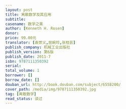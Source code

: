 ```yaml
---
layout: post
title: 离散数学及其应用
subtitle: 
casename: 数学之美
author: [Kenneth H. Rosen]
donor: 
price: 99.00元
translator: [袁崇义,屈婉玲,张桂芸]
publish_company: 机械工业出版社
publish_version: 第6版
publish_date: 2011-7
isbn: 9787111350392
serial: 
total_volume: 1
borrower: []
borrow_date: []
douban_url: http://book.douban.com/subject/6558200/
cover_path: /media/img/9787111350392.jpg
tag: [离散数学]
read_status: 读过
---
```

